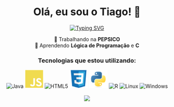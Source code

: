 <h1 align="center">Olá, eu sou o Tiago! 👋</h1>
<p align="center">
  <a href="https://git.io/typing-svg">
    <img src="https://readme-typing-svg.demolab.com?font=Space+Grotesk&weight=100&size=30&duration=3000&pause=1000&color=F733C2&center=true&multiline=true&random=false&width=435&lines=Software+Engineer+Student" alt="Typing SVG" />
  </a>
</p>

<p align="center">
  💼 Trabalhando na <strong>PEPSICO</strong>
  <br>
  📝 Aprendendo <strong>Lógica de Programação</strong> e <strong>C</strong>
</p>

<div align="center">
  <h3>Tecnologias que estou utilizando:</h3>
  <img src="https://cdn.jsdelivr.net/gh/devicons/devicon@latest/icons/java/java-original.svg" alt="Java" height="50" width="50">
  <img src="https://raw.githubusercontent.com/devicons/devicon/master/icons/javascript/javascript-plain.svg" alt="JavaScript" height="50" width="50">
  <img src="https://cdn.jsdelivr.net/gh/devicons/devicon/icons/html5/html5-original.svg" alt="HTML5" height="50" width="50">
  <img src="https://raw.githubusercontent.com/devicons/devicon/master/icons/css3/css3-original.svg" alt="CSS3" height="50" width="50">
  <img src="https://raw.githubusercontent.com/devicons/devicon/master/icons/python/python-original.svg" alt="Python" height="50" width="50">
  <img src="https://cdn.jsdelivr.net/gh/devicons/devicon/icons/r/r-original.svg" alt="R" height="50" width="50">
  <img src="https://cdn.jsdelivr.net/gh/devicons/devicon/icons/linux/linux-original.svg" alt="Linux" height="50" width="50">
  <img src="https://cdn.jsdelivr.net/gh/devicons/devicon/icons/windows8/windows8-original.svg" alt="Windows" height="50" width="50">
</div>

<br>

<div align="center">
  <a href="https://github.com/TiagoGrebogi">
    <img loading="lazy" height="200em" src="https://github-readme-stats.vercel.app/api/top-langs/?username=TiagoGrebogi&layout=compact&langs_count=7&theme=dark"/>
  </a>
</div>
